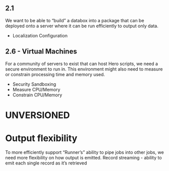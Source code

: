 ## 2.1
We want to be able to “build” a databox into a package that can be deployed onto a server where it can be run efficiently to output only data.
- Localization Configuration 

## 2.6 - Virtual Machines
For a community of servers to exist that can host Hero scripts, we need a secure environment to run in. This environment might also need to measure or constrain processing time and memory used.
- Security Sandboxing
- Measure CPU/Memory
- Constrain CPU/Memory


# UNVERSIONED

# Output flexibility
To more efficiently support “Runner’s” ability to pipe jobs into other jobs, we need more flexibility on how output is emitted.
Record streaming - ability to emit each single record as it’s retrieved
